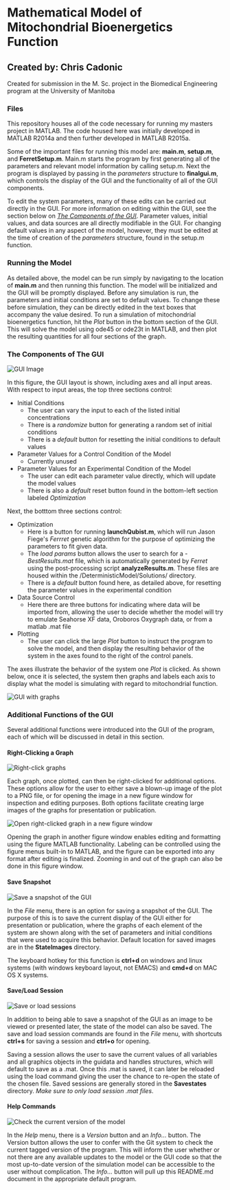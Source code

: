# Mathematical Model of Mitochondrial Bioenergetics Function

## Created by: Chris Cadonic

Created for submission in the M. Sc. project in the Biomedical Engineering program at the University of Manitoba

### Files

This repository houses all of the code necessary for running my masters project in MATLAB. The code housed here
was initially developed in MATLAB R2014a and then further developed in MATLAB R2015a. 

Some of the important files for running this model are: **main.m**, **setup.m**, and **FerretSetup.m**. Main.m 
starts the program by first generating all of the parameters and relevant model information by calling setup.m. 
Next the program is displayed by passing in the *parameters* structure to **finalgui.m**, which controls the 
display of the GUI and the functionality of all of the GUI components.

To edit the system parameters, many of these edits can be carried out directly in the GUI. For more information on
editing within the GUI, see the section below on [*The Components of the GUI*](#the-components-of-the-gui). Parameter values, initial values, 
and data sources are all directly modifiable in the GUI. For changing default values in any aspect of the model,
however, they must be edited at the time of creation of the *parameters* structure, found in the setup.m function.

### Running the Model

As detailed above, the model can be run simply by navigating to the location of **main.m** and then running this 
function. The model will be initialized and the GUI will be promptly displayed. Before any simulation is run, the
parameters and initial conditions are set to default values. To change these before simulation, they can be directly
edited in the text boxes that accompany the value desired. To run a simulation of mitochondrial bioenergetics 
function, hit the *Plot* button in the bottom section of the GUI. This will solve the model using ode45 or ode23t
in MATLAB, and then plot the resulting quantities for all four sections of the graph.

### The Components of The GUI

![GUI Image](/Images/guiImageAug25.png)

In this figure, the GUI layout is shown, including axes and all input areas. 
With respect to input areas, the top three sections control:
* Initial Conditions
	* The user can vary the input to each of the listed initial concentrations
	* There is a *randomize* button for generating a random set of initial conditions
	* There is a *default* button for resetting the initial conditions to default values
* Parameter Values for a Control Condition of the Model
	* Currently unused
* Parameter Values for an Experimental Condition of the Model
	* The user can edit each parameter value directly, which will update the model values
	* There is also a *default* reset button found in the bottom-left section labeled *Optimization*
	
Next, the botttom three sections control:
* Optimization
	* Here is a button for running **launchQubist.m**, which will run Jason Fiege's *Ferrret* genetic algorithm
	for the purpose of optimizing the parameters to fit given data.
	* The *load params* button allows the user to search for a *-BestResults.mat* file, which is automatically
	generated by *Ferret* using the post-processing script **analyzeResults.m**. These files are housed within the
	/DeterministicModel/Solutions/ directory.
	* There is a *default* button found here, as detailed above, for resetting the parameter values in the experimental
	condition
* Data Source Control
	* Here there are three buttons for indicating where data will be imported from, allowing the user to decide
	whether the model will try to emulate Seahorse XF data, Oroboros Oxygraph data, or from a matlab .mat file
* Plotting
	* The user can click the large *Plot* button to instruct the program to solve the model, and then display the 
	resulting behavior of the system in the axes found to the right of the control panels.
	
The axes illustrate the behavior of the system one *Plot* is clicked. As shown below, once it is selected, the system
then graphs and labels each axis to display what the model is simulating with regard to mitochondrial function.

![GUI with graphs](/Images/guiGraphsAug25.png)

### Additional Functions of the GUI

Several additional functions were introduced into the GUI of the program, each of which will be discussed in detail in
this section.

#### Right-Clicking a Graph

![Right-click graphs](/Images/guiRightClickAug25.png)

Each graph, once plotted, can then be right-clicked for additional options. These options allow for the user to either
save a blown-up image of the plot to a PNG file, or for opening the image in a new figure window for inspection and
editing purposes. Both options facilitate creating large images of the graphs for presentation or publication.

![Open right-clicked graph in a new figure window](/Images/guiOpenGraphAug25.png)

Opening the graph in another figure window enables editing and formatting using the figure MATLAB functionality. 
Labeling can be controlled using the figure menus built-in to MATLAB, and the figure can be exported into any format
after editing is finalized. Zooming in and out of the graph can also be done in this figure window.

#### Save Snapshot

![Save a snapshot of the GUI](/Images/guiSaveSnapshotAug25.png)

In the *File* menu, there is an option for saving a snapshot of the GUI. The purpose of this is to save the current display
of the GUI either for presentation or publication, where the graphs of each element of the system are shown along
with the set of parameters and initial conditions that were used to acquire this behavior. Default location for saved images
are in the **StateImages** directory.

The keyboard hotkey for this function is **ctrl+d** on windows and linux systems (with windows keyboard layout, 
not EMACS) and **cmd+d** on MAC OS X systems.

#### Save/Load Session

![Save or load sessions](/Images/guiSaveSessionAug31.png)

In addition to being able to save a snapshot of the GUI as an image to be viewed or presented later, the state of the 
model can also be saved. The save and load session commands are found in the *File* menu, with shortcuts 
**ctrl+s** for saving a session and **ctrl+o** for opening.

Saving a session allows the user to save the current values of all variables and all graphics objects in the guidata and
handles structures, which will default to save as a .mat. Once this .mat is saved, it can later be reloaded using the load
command giving the user the chance to re-open the state of the chosen file. Saved sessions are generally stored in the
**Savestates** directory. *Make sure to only load session .mat files*.

#### Help Commands

![Check the current version of the model](/Images/helpCommandsAug25.png)

In the *Help* menu, there is a *Version* button and an *Info...* button. The Version button allows the user
to confer with the Git system to check the current tagged version of the program. This will inform the user whether
or not there are any available updates to the model or the GUI code so that the most up-to-date version of the simulation
model can be accessible to the user without complication. The *Info...* button will pull up this README.md document
in the appropriate default program.
